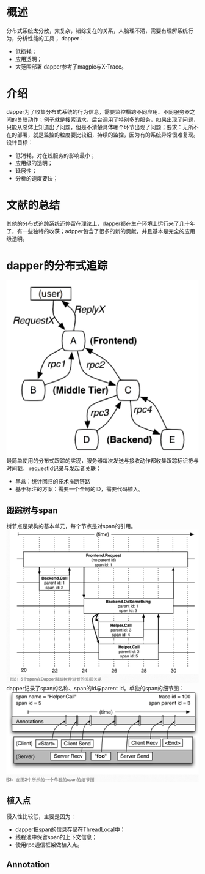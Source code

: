 # 概述
分布式系统太分散，太复杂，错综复在的关系，人脑理不清，需要有理解系统行为，分析性能的工具；
dapper：
- 低损耗；
- 应用透明；
- 大范围部署
dapper参考了magpie与X-Trace。
# 介绍
dapper为了收集分布式系统的行为信息，需要监控横跨不同应用、不同服务器之间的关联动作；例子就是搜索请求，后台调用了特别多的服务，如果出现了问题，只能从总体上知道出了问题，但是不清楚具体哪个环节出现了问题；要求：无所不在的部署，就是监控的粒度要比较细，持续的监控，因为有的系统异常很难复现。设计目标：
- 低消耗，对在线服务的影响最小；
- 应用级的透明；
- 延展性；
- 分析的速度要快；

# 文献的总结
其他的分布式追踪系统还停留在理论上，dapper都在生产环境上运行来了几十年了，有一些独特的收获；adpper包含了很多的新的贡献，并且基本是完全的应用级透明。
# dapper的分布式追踪
![dapper分布式系统](dapper/dapper分布式系统.png)
最简单使用的分布式跟踪的实现，服务器每次发送与接收动作都收集跟踪标识符与时间戳。
requestId记录与发起者关联：
- 黑盒：统计回归的技术推断链路
- 基于标注的方案：需要一个全局的ID，需要代码植入。
## 跟踪树与span
树节点是架构的基本单元，每个节点是对span的引用。
![span调用树](dapper/span调用.png)
dapper记录了span的名称、span的id与parent id。单独的span的细节图：
![单独的span的细节图](dapper/单独的span的细节图.png)
## 植入点
侵入性比较低，主要是因为：
- dapper把span的信息存储在ThreadLocal中；
- 线程池中保留span的上下文信息；
- 使用rpc通信框架做植入点。
## Annotation


